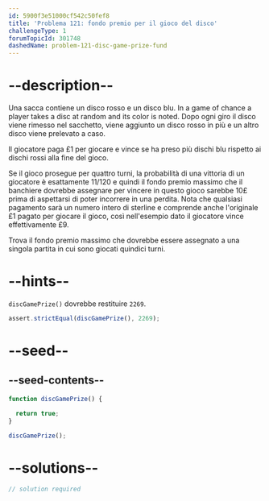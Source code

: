 ```yaml
---
id: 5900f3e51000cf542c50fef8
title: 'Problema 121: fondo premio per il gioco del disco'
challengeType: 1
forumTopicId: 301748
dashedName: problem-121-disc-game-prize-fund
---
```


# --description--

Una sacca contiene un disco rosso e un disco blu. In a game of chance a player takes a disc at random and its color is noted. Dopo ogni giro il disco viene rimesso nel sacchetto, viene aggiunto un disco rosso in più e un altro disco viene prelevato a caso.

Il giocatore paga £1 per giocare e vince se ha preso più dischi blu rispetto ai dischi rossi alla fine del gioco.

Se il gioco prosegue per quattro turni, la probabilità di una vittoria di un giocatore è esattamente 11/120 e quindi il fondo premio massimo che il banchiere dovrebbe assegnare per vincere in questo gioco sarebbe 10£ prima di aspettarsi di poter incorrere in una perdita. Nota che qualsiasi pagamento sarà un numero intero di sterline e comprende anche l'originale £1 pagato per giocare il gioco, così nell'esempio dato il giocatore vince effettivamente £9.

Trova il fondo premio massimo che dovrebbe essere assegnato a una singola partita in cui sono giocati quindici turni.

# --hints--

`discGamePrize()` dovrebbe restituire `2269`.

```js
assert.strictEqual(discGamePrize(), 2269);
```

# --seed--

## --seed-contents--

```js
function discGamePrize() {

  return true;
}

discGamePrize();
```

# --solutions--

```js
// solution required
```
